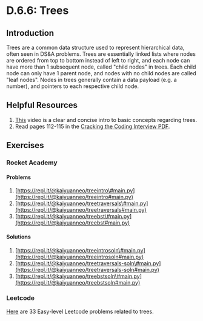 # D.6.6: Trees

## Introduction

Trees are a common data structure used to represent hierarchical data, often seen in DS&A problems. Trees are essentially linked lists where nodes are ordered from top to bottom instead of left to right, and each node can have more than 1 subsequent node, called "child nodes" in trees. Each child node can only have 1 parent node, and nodes with no child nodes are called "leaf nodes". Nodes in trees generally contain a data payload \(e.g. a number\), and pointers to each respective child node.

## Helpful Resources

1. [This](https://www.youtube.com/watch?v=qH6yxkw0u78) video is a clear and concise intro to basic concepts regarding trees.
2. Read pages 112-115 in the [Cracking the Coding Interview PDF](../d.0-ds-and-a-overview.md#resources).

## Exercises

### Rocket Academy

#### Problems

1. [https://repl.it/@kaiyuanneo/treeintro\#main.py](https://repl.it/@kaiyuanneo/treeintro#main.py)
2. [https://repl.it/@kaiyuanneo/treetraversals\#main.py](https://repl.it/@kaiyuanneo/treetraversals#main.py)
3. [https://repl.it/@kaiyuanneo/treebst\#main.py](https://repl.it/@kaiyuanneo/treebst#main.py)

#### Solutions

1. [https://repl.it/@kaiyuanneo/treeintrosoln\#main.py](https://repl.it/@kaiyuanneo/treeintrosoln#main.py)
2. [https://repl.it/@kaiyuanneo/treetraversals-soln\#main.py](https://repl.it/@kaiyuanneo/treetraversals-soln#main.py)
3. [https://repl.it/@kaiyuanneo/treebstsoln\#main.py](https://repl.it/@kaiyuanneo/treebstsoln#main.py)

### Leetcode

[Here](https://leetcode.com/problemset/all/?difficulty=Easy&topicSlugs=tree) are 33 Easy-level Leetcode problems related to trees.

